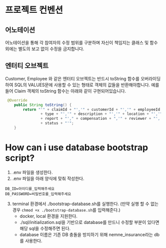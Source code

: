 # 프로젝트 컨벤션

## 어노테이션
어노테이션을 통해 각 참여자의 수정 범위를 구분하며 자신이 책임지는 클래스 및 함수 외에는 별도의 보고 없이 수정을 금지합니다.

## 엔터티 오브젝트
Customer, Employee 와 같은 엔터티 오브젝트는 반드시 toString 함수를 오버라이딩하여
SQL의 VALUES문에 사용할 수 있는 형태로 객체의 값들을 반환해야합니다.
예를 들어 Claim 객체의 toString 함수는 아래와 같이 구현되어있습니다.

```java
 @Override
    public String toString() {
        return "'" + claimId + "','" + customerId + "','" + employeeId + "','" + date + "','"
                + type + "','" + description + "','" + location + "','"
                + report + "'," + compensation + ",'" + reviewer + "','"
                + status + "'";
    }
```


# How can i use database bootstrap script?

1. .env 파일을 생성한다.
2. .env 파일을 아래 양식에 맞춰 작성한다.
```
DB_ID=아이디를_입력해주세요
DB_PASSWORD=비밀번호를_입력해주세요
```
3. terminal 환경에서 ./bootstrap-database.sh를 실행한다. (만약 실행 할 수 없는 경우 `chmod +x ./bootstrap-database.sh`를 입력해준다.)
    * docker, local 환경을 지원한다.
    * ./sql/initialization.sql을 기반으로 database를 만드니 수정할 부분이 있다면 해당 sql을 수정해주면 된다.
    * database 이름은 기존 DB 충돌을 방지하기 위해 nemne_insurance라는 db를 사용한다. 